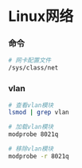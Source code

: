 # Linux网络



### 命令

```bash
# 网卡配置文件
/sys/class/net
```

### vlan

```bash
# 查看vlan模块
lsmod | grep vlan

# 加载vlan模块
modprobe 8021q

# 移除vlan模块
modprobe -r 8021q
```



### 

